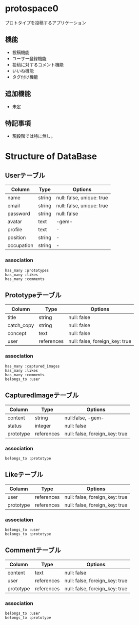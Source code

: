 # protospace0

プロトタイプを投稿するアプリケーション

## 機能
- 投稿機能
- ユーザー登録機能
- 投稿に対するコメント機能
- いいね機能
- タグ付け機能

## 追加機能
- 未定

## 特記事項
- 現段階では特に無し。


# Structure of DataBase

## Userテーブル
|Column|Type|Options|
|------|----|-------|
|name|string|null: false, unique: true|
|email|string|null: false, unique: true|
|password|string|null: false|
|avatar|text|-gem-|
|profile|text|-|
|position|string|-|
|occupation|string|-|

### association
```
has_many :prototypes
has_many :likes
has_many :comments
```


## Prototypeテーブル
|Column|Type|Options|
|------|----|-------|
|title|string|null: false|
|catch_copy|string|null: false|
|concept|text|null: false|
|user|references|null: false, foreign_key: true|

### association
```
has_many :captured_images
has_many :likes
has_many :comments
belongs_to :user
```


## CapturedImageテーブル
|Column|Type|Options|
|------|----|-------|
|content|string|null:false, -gem-|
|status|integer|null: false|
|prototype|references|null: false, foreign_key: true|

### association
```
belongs_to :prototype
```


## Likeテーブル
|Column|Type|Options|
|------|----|-------|
|user|references|null: false, foreign_key: true|
|prototype|references|null: false, foreign_key: true|

### association
```
belongs_to :user
belongs_to :prototype
```


## Commentテーブル
|Column|Type|Options|
|------|----|-------|
|content|text|null: false |
|user|references|null: false, foreign_key: true|
|prototype|references|null: false, foreign_key: true|

### association
```
belongs_to :user
belongs_to :prototype
```

